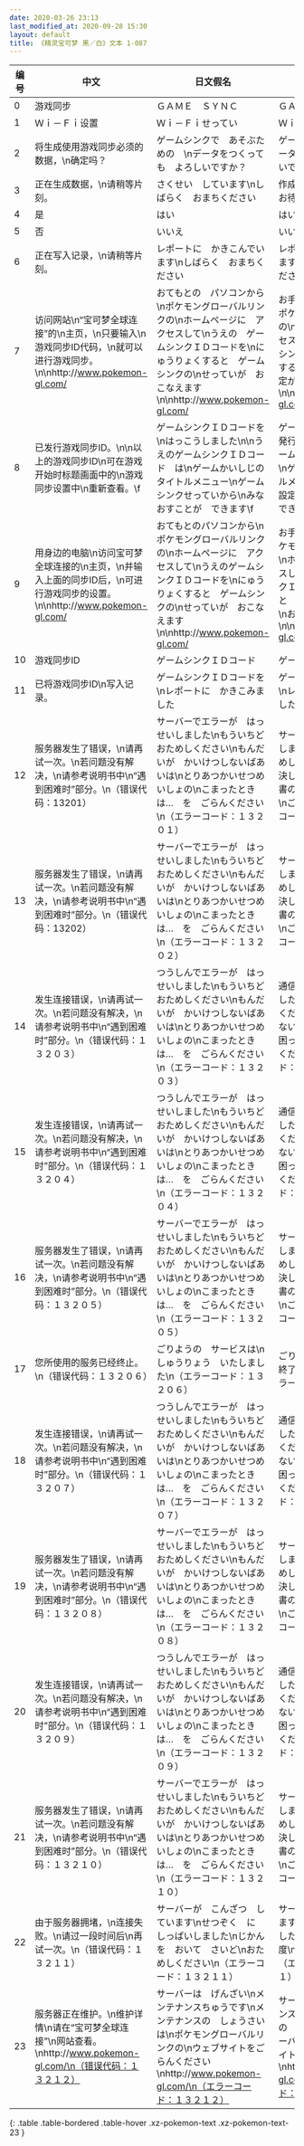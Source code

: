 ```yaml
---
date: 2020-03-26 23:13
last_modified_at: 2020-09-28 15:30
layout: default
title: 《精灵宝可梦 黑／白》文本 1-087
---
```

| 编号 | 中文 | 日文假名 | 日文汉字 |
| ---- | ---- | ---- | --- |
| 0 | 游戏同步 | ＧＡＭＥ　ＳＹＮＣ | ＧＡＭＥ　ＳＹＮＣ |
| 1 | Ｗｉ－Ｆｉ设置 | Ｗｉ－Ｆｉせってい | Ｗｉ－Ｆｉ設定 |
| 2 | 将生成使用游戏同步必须的数据，\n确定吗？ | ゲームシンクで　あそぶための　\nデータをつくっても　よろしいですか？ | ゲームシンクで遊ぶ為のデータを作成します\nよろしいですか？ |
| 3 | 正在生成数据，\n请稍等片刻。 | さくせい　しています\nしばらく　おまちください | 作成しています\nしばらく　お待ちください |
| 4 | 是 | はい | はい |
| 5 | 否 | いいえ | いいえ |
| 6 | 正在写入记录，\n请稍等片刻。 | レポートに　かきこんでいます\nしばらく　おまちください | レポートに　書き込んでいます\nしばらく　お待ちください |
| 7 | 访问网站\n“宝可梦全球连接”的\n主页，\n只要输入\n游戏同步ID代码，\n就可以进行游戏同步。\n\nhttp://www.pokemon-gl.com/ | おてもとの　パソコンから\nポケモングローバルリンクの\nホームページに　アクセスして\nうえの　ゲームシンクＩＤコードを\nにゅうりょくすると　ゲームシンクの\nせっていが　おこなえます\n\nhttp://www.pokemon-gl.com/ | お手元の　パソコンから\nポケモングローバルリンクの\nホームページに　アクセスして\n上記の　ゲームシンクＩＤコードを\n入力すると　ゲームシンクの設定が\nおこなえます\n\nhttp://www.pokemon-gl.com/ |
| 8 | 已发行游戏同步ID。\n\n以上的游戏同步ID\n可在游戏开始时标题画面中的\n游戏同步设置中\n重新查看。\f | ゲームシンクＩＤコードを\nはっこうしました\n\nうえのゲームシンクＩＤコード　は\nゲームかいしじの　タイトルメニュー\nゲームシンクせっていから\nみなおすことが　できます\f | ゲームシンクＩＤコードを発行しました\n\n上記のゲームシンクＩＤコード　は\nゲーム開始時の　タイトルメニュー\nゲームシンク設定から\n見直すことが　できます\f |
| 9 | 用身边的电脑\n访问宝可梦全球连接的\n主页，\n并输入上面的同步ID后，\n可进行游戏同步的设置。\n\nhttp://www.pokemon-gl.com/ | おてもとのパソコンから\nポケモングローバルリンクの\nホームページに　アクセスして\nうえのゲームシンクＩＤコードを\nにゅうりょくすると　ゲームシンクの\nせっていが　おこなえます\n\nhttp://www.pokemon-gl.com/ | お手元のパソコンから\nポケモングローバルリンクの\nホームページに　アクセスして\n上記のゲームシンクＩＤコードを\n入力すると　ゲームシンクの設定が\nおこなえます\n\nhttp://www.pokemon-gl.com/ |
| 10 | 游戏同步ID | ゲームシンクＩＤコード | ゲームシンクＩＤコード |
| 11 | 已将游戏同步ID\n写入记录。 | ゲームシンクＩＤコードを\nレポートに　かきこみました | ゲームシンクＩＤコードを\nレポートに　書き込みました |
| 12 | 服务器发生了错误，\n请再试一次。\n若问题没有解决，\n请参考说明书中\n“遇到困难时”部分。\n（错误代码：13201） | サーバーでエラーが　はっせいしました\nもういちど　おためしください\nもんだいが　かいけつしないばあいは\nとりあつかいせつめいしょの\nこまったときは…　を　ごらんください\n（エラーコード：１３２０１） | サーバーでエラーが　発生しました\nもう一度　おためしください\n問題が　解決しない場合は\n取扱説明書の　困ったときは…　を\nご覧ください\n（エラーコード：１３２０１） |
| 13 | 服务器发生了错误，\n请再试一次。\n若问题没有解决，\n请参考说明书中\n“遇到困难时”部分。\n（错误代码：13202） | サーバーでエラーが　はっせいしました\nもういちど　おためしください\nもんだいが　かいけつしないばあいは\nとりあつかいせつめいしょの\nこまったときは…　を　ごらんください\n（エラーコード：１３２０２） | サーバーでエラーが　発生しました\nもう一度　おためしください\n問題が　解決しない場合は\n取扱説明書の　困ったときは…　を\nご覧ください\n（エラーコード：１３２０２） |
| 14 | 发生连接错误，\n请再试一次。\n若问题没有解决，\n请参考说明书中\n“遇到困难时”部分。\n（错误代码：１３２０３） | つうしんでエラーが　はっせいしました\nもういちど　おためしください\nもんだいが　かいけつしないばあいは\nとりあつかいせつめいしょの\nこまったときは…　を　ごらんください\n（エラーコード：１３２０３） | 通信でエラーが　発生しました\nもう一度　おためしください\n問題が　解決しない場合は\n取扱説明書の　困ったときは…　を\nご覧ください\n（エラーコード：１３２０３） |
| 15 | 发生连接错误，\n请再试一次。\n若问题没有解决，\n请参考说明书中\n“遇到困难时”部分。\n（错误代码：１３２０４） | つうしんでエラーが　はっせいしました\nもういちど　おためしください\nもんだいが　かいけつしないばあいは\nとりあつかいせつめいしょの\nこまったときは…　を　ごらんください\n（エラーコード：１３２０４） | 通信でエラーが　発生しました\nもう一度　おためしください\n問題が　解決しない場合は\n取扱説明書の　困ったときは…　を\nご覧ください\n（エラーコード：１３２０４） |
| 16 | 服务器发生了错误，\n请再试一次。\n若问题没有解决，\n请参考说明书中\n“遇到困难时”部分。\n（错误代码：１３２０５） | サーバーでエラーが　はっせいしました\nもういちど　おためしください\nもんだいが　かいけつしないばあいは\nとりあつかいせつめいしょの\nこまったときは…　を　ごらんください\n（エラーコード：１３２０５） | サーバーでエラーが　発生しました\nもう一度　おためしください\n問題が　解決しない場合は\n取扱説明書の　困ったときは…　を\nご覧ください\n（エラーコード：１３２０５） |
| 17 | 您所使用的服务已经终止。\n（错误代码：１３２０６） | ごりようの　サービスは\nしゅうりょう　いたしました\n（エラーコード：１３２０６） | ごりようの　サービスは\n終了　いたしました\n（エラーコード：１３２０６） |
| 18 | 发生连接错误，\n请再试一次。\n若问题没有解决，\n请参考说明书中\n“遇到困难时”部分。\n（错误代码：１３２０７） | つうしんでエラーが　はっせいしました\nもういちど　おためしください\nもんだいが　かいけつしないばあいは\nとりあつかいせつめいしょの\nこまったときは…　を　ごらんください\n（エラーコード：１３２０７） | 通信でエラーが　発生しました\nもう一度　おためしください\n問題が　解決しない場合は\n取扱説明書の　困ったときは…　を\nご覧ください\n（エラーコード：１３２０７） |
| 19 | 服务器发生了错误，\n请再试一次。\n若问题没有解决，\n请参考说明书中\n“遇到困难时”部分。\n（错误代码：１３２０８） | サーバーでエラーが　はっせいしました\nもういちど　おためしください\nもんだいが　かいけつしないばあいは\nとりあつかいせつめいしょの\nこまったときは…　を　ごらんください\n（エラーコード：１３２０８） | サーバーでエラーが　発生しました\nもう一度　おためしください\n問題が　解決しない場合は\n取扱説明書の　困ったときは…　を\nご覧ください\n（エラーコード：１３２０８） |
| 20 | 发生连接错误，\n请再试一次。\n若问题没有解决，\n请参考说明书中\n“遇到困难时”部分。\n（错误代码：１３２０９） | つうしんでエラーが　はっせいしました\nもういちど　おためしください\nもんだいが　かいけつしないばあいは\nとりあつかいせつめいしょの\nこまったときは…　を　ごらんください\n（エラーコード：１３２０９） | 通信でエラーが　発生しました\nもう一度　おためしください\n問題が　解決しない場合は\n取扱説明書の　困ったときは…　を\nご覧ください\n（エラーコード：１３２０９） |
| 21 | 服务器发生了错误，\n请再试一次。\n若问题没有解决，\n请参考说明书中\n“遇到困难时”部分。\n（错误代码：１３２１０） | サーバーでエラーが　はっせいしました\nもういちど　おためしください\nもんだいが　かいけつしないばあいは\nとりあつかいせつめいしょの\nこまったときは…　を　ごらんください\n（エラーコード：１３２１０） | サーバーでエラーが　発生しました\nもう一度　おためしください\n問題が　解決しない場合は\n取扱説明書の　困ったときは…　を\nご覧ください\n（エラーコード：１３２１０） |
| 22 | 由于服务器拥堵，\n连接失败。\n请过一段时间后\n再试一次。\n（错误代码：１３２１１） | サーバーが　こんざつ　しています\nせつぞく　に　しっぱいしました\nじかんを　おいて　さいど\nおためしください\n（エラーコード：１３２１１） | サーバーが　混雑　しています\n接続　に　失敗しました\n時間を　おいて　再度\nおためしください\n（エラーコード：１３２１１） |
| 23 | 服务器正在维护。\n维护详情\n请在“宝可梦全球连接”\n网站查看。\nhttp://www.pokemon-gl.com/\n（错误代码：１３２１２） | サーバーは　げんざい\nメンテナンスちゅうです\nメンテナンスの　しょうさいは\nポケモングローバルリンクの\nウェブサイトをごらんください\nhttp://www.pokemon-gl.com/\n（エラーコード：１３２１２） | サーバーは　現在メンテナンス中です\nメンテナンスの　詳細は\nポケモングローバルリンクの\nウェブサイトをご覧ください\nhttp://www.pokemon-gl.com/\n（エラーコード：１３２１２） |
{: .table .table-bordered .table-hover .xz-pokemon-text .xz-pokemon-text-23 }